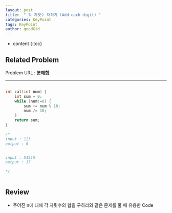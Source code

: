 ```yaml
---
layout: post
title:  " 각 자릿수 더하기 (Add each digit) "
categories: KeyPoint
tags: KeyPoint
author: goodGid
---
```

* content
{:toc}



## Related Problem

Problem URL : **[분해합](https://www.acmicpc.net/problem/2231)**

---

``` cpp

int cal(int num) {
    int sum = 0;
    while (num!=0) {
        sum += num % 10;
        num /= 10;
    }
    return sum;
}

/*
input : 123
output : 6


input : 51515
output : 17

*/
 
```


## Review

* 주어진 n에 대해 각 자릿수의 합을 구하라와 같은 문제를 풀 때 유용한 Code

